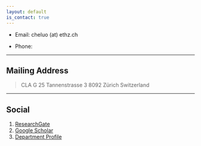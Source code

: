 ```yaml
---
layout: default
is_contact: true
---
```


* Email: cheluo (at) ethz.ch

* Phone:

---

## Mailing Address

> CLA G 25
> Tannenstrasse 3
> 8092 Zürich
> Switzerland

---

## Social

1. [ResearchGate](https://www.researchgate.net/profile/Chenyi-Luo)
2. [Google Scholar](https://scholar.google.com/citations?user=xpjeIfsAAAAJ&hl=en)
3. [Department Profile](https://compmech.ethz.ch/the-group/person-detail.luo.html)
